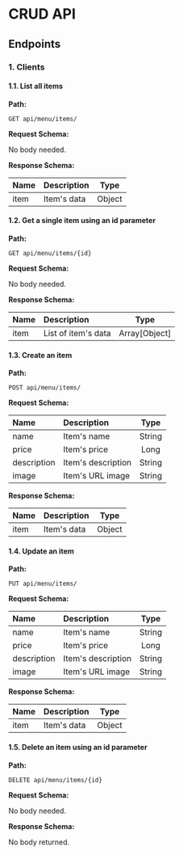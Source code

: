 # CRUD API 

## Endpoints

### 1. Clients

#### 1.1. List all items

**Path:**

```
GET api/menu/items/
```

**Request Schema:**

No body needed.

**Response Schema:**

| **Name** | **Description** | **Type** |
| :------- | :-------------- | :------: |
| item     | Item's data     |  Object  |

#### 1.2. Get a single item using an id parameter

**Path:**

```
GET api/menu/items/{id}
```

**Request Schema:**

No body needed.

**Response Schema:**

| **Name** | **Description**     |   **Type**    |
| :------- | :------------------ | :-----------: |
| item     | List of item's data | Array[Object] |

#### 1.3. Create an item

**Path:**

```
POST api/menu/items/
```

**Request Schema:**

| **Name**    | **Description**    | **Type** |
| :---------- | :----------------- | :------: |
| name        | Item's name        |  String  |
| price       | Item's price       |   Long   |
| description | Item's description |  String  |
| image       | Item's URL image   |  String  |

**Response Schema:**

| **Name** | **Description** | **Type** |
| :------- | :-------------- | :------: |
| item     | Item's data     |  Object  |

#### 1.4. Update an item

**Path:**

```
PUT api/menu/items/
```

**Request Schema:**

| **Name**    | **Description**    | **Type** |
| :---------- | :----------------- | :------: |
| name        | Item's name        |  String  |
| price       | Item's price       |   Long   |
| description | Item's description |  String  |
| image       | Item's URL image   |  String  |

**Response Schema:**

| **Name** | **Description** | **Type** |
| :------- | :-------------- | :------: |
| item     | Item's data     |  Object  |

#### 1.5. Delete an item using an id parameter

**Path:**

```
DELETE api/menu/items/{id}
```

**Request Schema:**

No body needed.

**Response Schema:**

No body returned.

